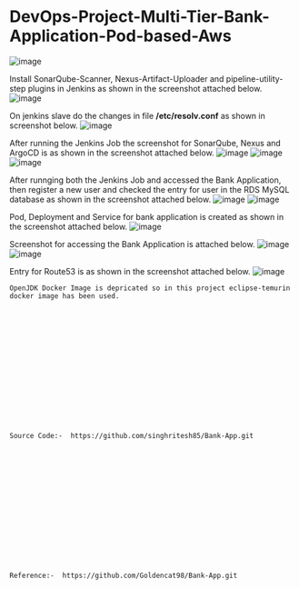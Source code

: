 # DevOps-Project-Multi-Tier-Bank-Application-Pod-based-Aws
![image](https://github.com/user-attachments/assets/d40c955c-36c3-4afb-bc70-8ac04bf61785)

Install SonarQube-Scanner, Nexus-Artifact-Uploader and pipeline-utility-step plugins in Jenkins as shown in the screenshot attached below.
![image](https://github.com/user-attachments/assets/97fb0f58-35a5-4b77-8984-bfa876cc6073)

On jenkins slave do the changes in file **/etc/resolv.conf** as shown in screenshot below.
![image](https://github.com/user-attachments/assets/b42b3653-6ba7-4225-85d6-788d291729fc)

After running the Jenkins Job the screenshot for SonarQube, Nexus and ArgoCD is as shown in the screenshot attached below.
![image](https://github.com/user-attachments/assets/3cc49309-b88c-4333-b6cb-7dad91c64185)
![image](https://github.com/user-attachments/assets/f4fa473d-c6db-47c3-a439-a92ef8b0b31e)
![image](https://github.com/user-attachments/assets/8b99d97a-e3f1-44f9-88d6-eb64cbe85d89)

After runnging both the Jenkins Job and accessed the Bank Application, then register a new user and checked the entry for user in the RDS MySQL database as shown in the screenshot attached below.
![image](https://github.com/user-attachments/assets/02b3c695-cc50-4c54-9619-e2d31e202f2a)
![image](https://github.com/user-attachments/assets/e29b643e-9986-43a3-88e8-1ef8fee86e8f)

Pod, Deployment and Service for bank application is created as shown in the screenshot attached below.
![image](https://github.com/user-attachments/assets/fef56360-c759-4fa4-bff0-8cb581912fdc)

Screenshot for accessing the Bank Application is attached below.
![image](https://github.com/user-attachments/assets/5be10390-1be4-4b65-9395-7678d97fdd13)
![image](https://github.com/user-attachments/assets/2c41f673-7660-4482-82b3-76e02ed2e959)

Entry for Route53 is as shown in the screenshot attached below.
![image](https://github.com/user-attachments/assets/b239f6e2-6c1c-4a83-a058-980ec941ed03)

```
OpenJDK Docker Image is depricated so in this project eclipse-temurin docker image has been used. 
```

<br><br/>
<br><br/>
<br><br/>
<br><br/>
<br><br/>
<br><br/>
```
Source Code:-  https://github.com/singhritesh85/Bank-App.git
```
<br><br/>
<br><br/>
<br><br/>
<br><br/>
<br><br/>
<br><br/>
```
Reference:-  https://github.com/Goldencat98/Bank-App.git
```
